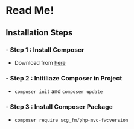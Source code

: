 # Read Me!
## Installation Steps
### - Step 1 : Install Composer
  - Download from [here](https://getcomposer.org/download/)
### - Step 2 : Initiliaze Composer in Project
  - `composer init` and `composer update`
### - Step 3 : Install Composer Package
  - `composer require scg_fm/php-mvc-fw:version`

